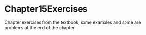 Chapter15Exercises
==================

Chapter exercises from the textbook, some examples and some are problems at the end of the chapter.